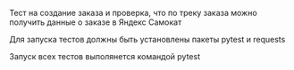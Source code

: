 Тест на создание заказа и проверка, что по треку заказа можно получить данные о заказе в Яндекс Самокат

Для запуска тестов должны быть установлены пакеты pytest и requests

Запуск всех тестов выполянется командой pytest
